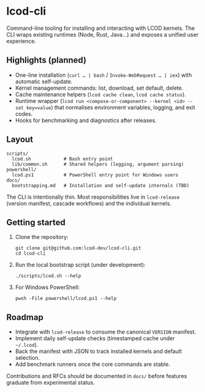 # lcod-cli

Command-line tooling for installing and interacting with LCOD kernels. The CLI wraps existing runtimes (Node, Rust, Java…) and exposes a unified user experience.

## Highlights (planned)

- One-line installation (`curl … | bash` / `Invoke-WebRequest … | iex`) with automatic self-update.
- Kernel management commands: list, download, set default, delete.
- Cache maintenance helpers (`lcod cache clean`, `lcod cache status`).
- Runtime wrapper (`lcod run <compose-or-component> --kernel <id> --set key=value`) that normalises environment variables, logging, and exit codes.
- Hooks for benchmarking and diagnostics after releases.

## Layout

```
scripts/
  lcod.sh            # Bash entry point
  lib/common.sh      # Shared helpers (logging, argument parsing)
powershell/
  lcod.ps1           # PowerShell entry point for Windows users
docs/
  bootstrapping.md   # Installation and self-update internals (TBD)
```

The CLI is intentionally thin. Most responsibilities live in `lcod-release` (version manifest, cascade workflows) and the individual kernels.

## Getting started

1. Clone the repository:

   ```
   git clone git@github.com:lcod-dev/lcod-cli.git
   cd lcod-cli
   ```

2. Run the local bootstrap script (under development):

   ```
   ./scripts/lcod.sh --help
   ```

3. For Windows PowerShell:

   ```
   pwsh -File powershell/lcod.ps1 --help
   ```

## Roadmap

- Integrate with `lcod-release` to consume the canonical `VERSION` manifest.
- Implement daily self-update checks (timestamped cache under `~/.lcod`).
- Back the manifest with JSON to track installed kernels and default selection.
- Add benchmark runners once the core commands are stable.

Contributions and RFCs should be documented in `docs/` before features graduate from experimental status.
